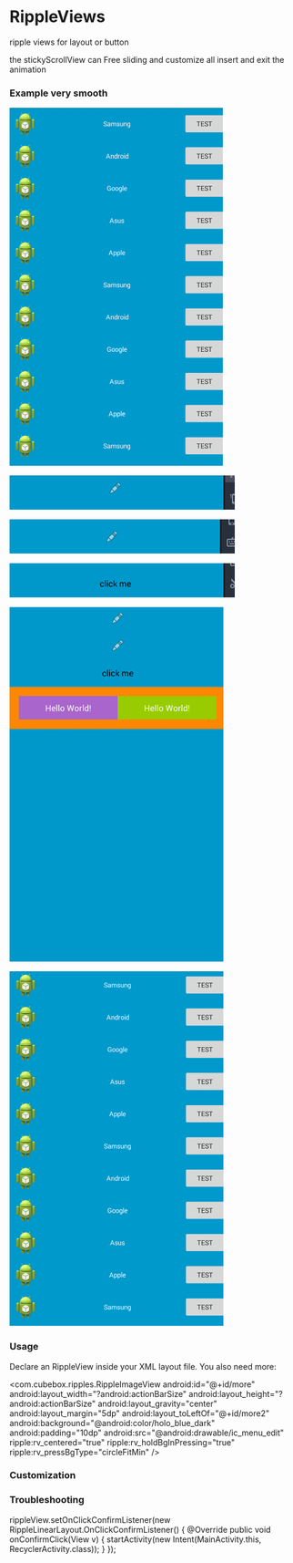 # RippleViews
ripple views for layout or button

the stickyScrollView can Free sliding and customize all insert and exit the animation

### Example very smooth

![GIF a](https://github.com/cubebbox/RippleViews/blob/master/img/3.gif)


![GIF b](https://github.com/cubebbox/RippleViews/blob/master/img/4.gif)

![GIF c](https://github.com/cubebbox/RippleViews/blob/master/img/5.gif)

![GIF d](https://github.com/cubebbox/RippleViews/blob/master/img/6.gif)

![GIF e](https://github.com/cubebbox/RippleViews/blob/master/img/7.gif)

![GIF f](https://github.com/cubebbox/RippleViews/blob/master/img/8.gif)

### Usage

Declare an RippleView inside your XML layout file. You also need more:

  <com.cubebox.ripples.RippleImageView
        android:id="@+id/more"
        android:layout_width="?android:actionBarSize"
        android:layout_height="?android:actionBarSize"
        android:layout_gravity="center"
        android:layout_margin="5dp"
        android:layout_toLeftOf="@+id/more2"
        android:background="@android:color/holo_blue_dark"
        android:padding="10dp"
        android:src="@android:drawable/ic_menu_edit"
        ripple:rv_centered="true"
        ripple:rv_holdBgInPressing="true"
        ripple:rv_pressBgType="circleFitMin" />
        

### Customization

 <attr name="rv_alpha" format="integer" />
        <attr name="rv_rippleDuration" format="integer" />
        <attr name="rv_zoomDuration" format="integer" />
        <attr name="rv_rippleColor" format="color" />
        <attr name="rv_pressColor" format="color" />
        <attr name="rv_centered" format="boolean" />
        <attr name="rv_pressBgType" format="enum">
            <enum name="rect" value="0" />
            <enum name="circleFitMin" value="1" />
            <enum name="circleFitMax" value="2" />
        </attr>
        <attr name="rv_ripplePadding" format="dimension" />
        <attr name="rv_zoom" format="boolean" />
        <attr name="rv_zoomScale" format="float" />
        <attr name="rv_pressBgEnable" format="boolean" />
        <attr name="rv_holdBgInPressing" format="boolean" />


### Troubleshooting

 rippleView.setOnClickConfirmListener(new RippleLinearLayout.OnClickConfirmListener() {
            @Override
            public void onConfirmClick(View v) {
                startActivity(new Intent(MainActivity.this, RecyclerActivity.class));
            }
        });

